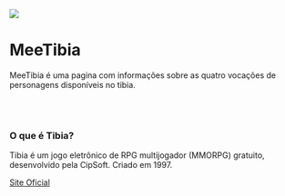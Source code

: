 ![](https://www.tibiawiki.com.br/images/5/52/Tibia_Logo.png)

# MeeTibia

<p>MeeTibia é uma pagina com informações sobre as quatro vocações de personagens disponíveis no tibia.</p>
<br>

<br>

### O que é Tibia?
<p>Tibia é um jogo eletrônico de RPG multijogador (MMORPG) gratuito, desenvolvido pela CipSoft. Criado em 1997.</p>

[Site Oficial](https://www.tibia.com)